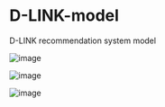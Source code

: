 # D-LINK-model
D-LINK recommendation system model

![image](https://github.com/D-LINK-alpha/D-LINK-model/assets/66053034/6af2bf9a-da51-4d91-85a3-7c3520756fa1)

![image](https://github.com/D-LINK-alpha/D-LINK-model/assets/66053034/92a730ea-27bd-4023-a584-e6df32a42218)

![image](https://github.com/D-LINK-alpha/D-LINK-model/assets/66053034/e9ffcd76-a6e8-479a-8f56-14a567bb7614)
